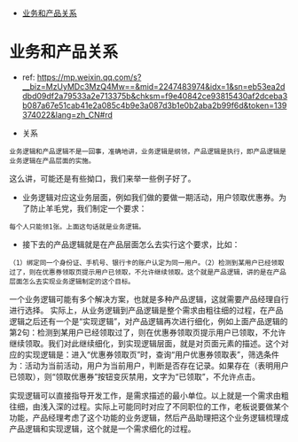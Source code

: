 <!-- TOC -->

- [业务和产品关系](#业务和产品关系)

<!-- /TOC -->
# 业务和产品关系
* ref: https://mp.weixin.qq.com/s?__biz=MzUyMDc3MzQ4Mw==&mid=2247483974&idx=1&sn=eb53ea2ddbd09df2a79533a2e713375b&chksm=f9e40842ce93815430af2dceba3b087a67e51cab41e2a085c4b9e3a087d3b1e0b2aba2b99f6d&token=139374022&lang=zh_CN#rd


* 关系
```
业务逻辑和产品逻辑不是一回事，准确地讲，业务逻辑是纲领，产品逻辑是执行，即产品逻辑是业务逻辑在产品层面的实施。
```

这么讲，可能还是有些拗口，我们来举一些例子好了。
* 业务逻辑对应这业务层面，例如我们做的要做一期活动，用户领取优惠券。为了防止羊毛党，我们制定一个要求：
```
每个人只能领1张。上面这句话就是业务逻辑。
```
* 接下去的产品逻辑就是在产品层面怎么去实行这个要求，比如：
```
（1）绑定同一个身份证、手机号、银行卡的账户认定为同一用户。（2）检测到某用户已经领取过了，则在优惠券领取页提示用户已领取，不允许继续领取。这个就是产品逻辑，讲的是在产品层面怎么去实现业务逻辑制定的这个目标。
```
一个业务逻辑可能有多个解决方案，也就是多种产品逻辑，这就需要产品经理自行进行选择。
实际上，从业务逻辑到产品逻辑是整个需求由粗往细的过程，在产品逻辑之后还有一个是“实现逻辑”，对产品逻辑再次进行细化，例如上面产品逻辑的第2句：检测到某用户已经领取过了，则在优惠券领取页提示用户已领取，不允许继续领取。我们对此继续细化，到实现逻辑层面，就是对页面元素的描述。这个对应的实现逻辑是：进入“优惠券领取页”时，查询“用户优惠券领取表”，筛选条件为：活动为当前活动，用户为当前用户，判断是否存在记录。如果存在（表明用户已领取），则“领取优惠券”按钮变灰禁用，文字为“已领取”，不允许点击。

实现逻辑可以直接指导开发工作，是需求描述的最小单位。以上就是一个需求由粗往细，由浅入深的过程。实际上可能同时对应了不同职位的工作，老板说要做某个功能，产品经理考虑了这个功能的业务逻辑，然后产品助理把这个业务逻辑梳理成产品逻辑和实现逻辑，这个就是一个需求细化的过程。